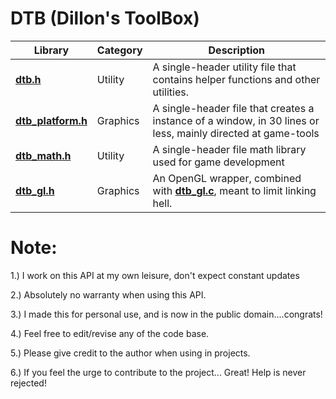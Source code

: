 # DTB (Dillon's ToolBox)


Library    | Category | Description
--------------------- | -------- | --------------------------------
**[dtb.h](dtb.h)** | Utility | A single-header utility file that contains helper functions and other utilities.
**[dtb_platform.h](dtb_platform.h)** | Graphics | A single-header file that creates a instance of a window, in 30 lines or less, mainly directed at game-tools
**[dtb_math.h](dtb_math.h)** | Utility | A single-header file math library used for game development
**[dtb_gl.h](dtb_gl.h)** | Graphics | An OpenGL wrapper, combined with **[dtb_gl.c](dtb_gl.c)**, meant to limit linking hell.


# Note:
1.) I work on this API at my own leisure, don't expect constant updates

2.) Absolutely no warranty when using this API.

3.) I made this for personal use, and is now in the public domain....congrats! 

4.) Feel free to edit/revise any of the code base. 

5.) Please give credit to the author when using in projects.

6.) If you feel the urge to contribute to the project... Great! Help is never rejected!
